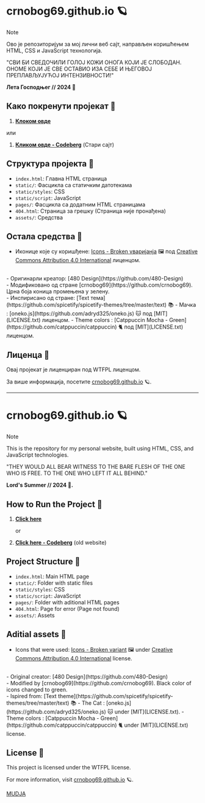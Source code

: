 # crnobog69.github.io 🪐


> [!NOTE]
> Ово је репозиторијум за мој лични веб сајт, направљен коришћењем HTML, CSS и JavaScript технологија.

"СВИ БИ СВЕДОЧИЛИ ГОЛОЈ КОЖИ ОНОГА КОЈИ ЈЕ СЛОБОДАН. ОНОМЕ КОЈИ ЈЕ СВЕ ОСТАВИО ИЗА СЕБЕ И ЊЕГОВОЈ ПРЕПЛАВЉУЈУЋОЈ ИНТЕНЗИВНОСТИ!"

**Лета Господњег // 2024 🗼**

## Како покренути пројекат 🚀

1. **[Клоком овде](https://crnobog69.github.io/)**
    
  или

1. **[Кликом овде - Codeberg](https://crnobog.codeberg.page/)** (Стари сајт)

## Структура пројекта 📁

- `index.html`: Главна HTML страница
- `static/`: Фасцикла са статичким датотекама
- `static/styles`: CSS
- `static/script`: JavaScript
- `pages/`: Фасцикла са додатним HTML страницама
- `404.html`: Страница за грешку (Страница није пронађена)
- `assets/`: Средства

## Остала средства 📖 

- Иконице које су коришђене: [Icons - Broken vваријанја](https://github.com/480-Design/Solar-Icon-Set) 🖼️ под [Creative Commons Attribution 4.0 International](LICENSE.md) лиценцом. 
<br>
- Оригинарли креатор: [480 Design](https://github.com/480-Design)
<br>
- Модификовано од стране [crnobog69](https://github.com/crnobog69). Црна боја коница промењена у зелену.
<br>
- Инспирисано од стране: [Text тема](https://github.com/spicetify/spicetify-themes/tree/master/text) 📚
- Мачка : [oneko.js](https://github.com/adryd325/oneko.js)  🐱 под [MIT](LICENSE.txt) лиценцом.
- Theme colors : [Catppuccin Mocha - Green](https://github.com/catppuccin/catppuccin) 🐈 под [MIT](LICENSE.txt) лиценцом.

## Лиценца 📜

Овај пројекат је лиценциран под WTFPL лиценцом.

За више информација, посетите [crnobog69.github.io](https://crnobog69.github.io) 🪐.

---

# crnobog69.github.io 🪐

> [!NOTE]
> This is the repository for my personal website, built using HTML, CSS, and JavaScript technologies.

"THEY WOULD ALL BEAR WITNESS TO THE BARE FLESH OF THE ONE WHO IS FREE. TO THE ONE WHO LEFT IT ALL BEHIND."

**Lord's Summer // 2024 🗼.**

## How to Run the Project 🚀

1. **[Click here](https://crnobog69.github.io/)**
   
   or

1. **[Click here - Codeberg](https://crnobog.codeberg.page/)** (old website)

## Project Structure 📁

- `index.html`: Main HTML page
- `static/`: Folder with static files
- `static/styles`: CSS
- `static/script`: JavaScript
- `pages/`: Folder with aditional HTML pages
- `404.html`: Page for error (Page not found)
- `assets/`: Assets

## Aditial assets 📖

- Icons that were used: [Icons - Broken variant](https://github.com/480-Design/Solar-Icon-Set) 🖼️ under [Creative Commons Attribution 4.0 International](LICENSE.md) license.
<br>
- Original creator: [480 Design](https://github.com/480-Design)
<br>
- Modified by [crnobog69](https://github.com/crnobog69). Black color of icons changed to green.
<br>
- Ispired from: [Text theme](https://github.com/spicetify/spicetify-themes/tree/master/text) 📚
- The Cat : [oneko.js](https://github.com/adryd325/oneko.js) 🐱 under [MIT](LICENSE.txt).
- Theme colors : [Catppuccin Mocha - Green](https://github.com/catppuccin/catppuccin) 🐈 under [MIT](LICENSE.txt) license.

## License 📜

This project is licensed under the WTFPL license.

For more information, visit [crnobog69.github.io](https://crnobog69.github.io) 🪐.

[MUDJA](mudja.rs)